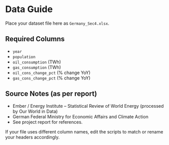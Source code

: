 # Data Guide

Place your dataset file here as `Germany_Sec4.xlsx`.

## Required Columns
- `year`
- `population`
- `oil_consumption` (TWh)
- `gas_consumption` (TWh)
- `oil_cons_change_pct` (% change YoY)
- `gas_cons_change_pct` (% change YoY)

## Source Notes (as per report)
- Ember / Energy Institute – Statistical Review of World Energy (processed by Our World in Data)
- German Federal Ministry for Economic Affairs and Climate Action
- See project report for references.

If your file uses different column names, edit the scripts to match or rename your headers accordingly.
